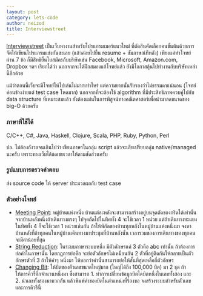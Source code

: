 ```yaml
---
layout: post
category: lets-code
author: neizod
title: Interviewstreet
---
```


[Interviewstreet](https://www.interviewstreet.com/challenges/) เป็นเว็บหางานสำหรับโปรแกรมเมอร์แนวใหม่ ที่ตัดสินคัดเลือกคนขั้นต้นด้วยการจัดให้เขียนโปรแกรมแข่งกันซะเลย (แล้วค่อยไปยื่น resume + สัมภาษณ์ทีหลัง) เพียงแค่ทำโจทย์ผ่าน 7 ข้อ ก็มีสิทธิยื่นใบสมัครกับบริษัทเช่น Facebook, Microsoft, Amazon.com, Dropbox ฯลฯ เรียกได้ว่า นอกจากจะได้ฝึกสมองแก้โจทย์แล้ว ยังมีโอกาสลุ้นไปทำงานกับบริษัทเหล่านี้อีกด้วย

แม้ว่าตอนนี้เว็บจะมีโจทย์ให้ไปเล่นไม่มากเท่าไหร่ แต่ความยากนั้นรับรองว่าไม่ธรรมดาแน่นอน (โจทย์ค่อนข้างง่ายแต่ test case โหดมาก) นอกจากที่จะต้องใช้ algorithm ที่มีประสิทธิภาพควบคู่ไปกับ data structure ที่เหมาะสมแล้ว ยังต้องแม่นในการพิสูจน์ทางคณิตศาสตร์เพื่อนำมาลดขนาดของ big-O ด้วยครับ

### ภาษาที่ใช้ได้

C/C++, C#, Java,
Haskell, Clojure, Scala,
PHP, Ruby, Python, Perl

ปล. ไม่ต้องกังวลจนเกินไปว่า เขียนภาษาในกลุ่ม script แล้วจะเสียเปรียบกลุ่ม native/managed นะครับ เพราะทางเว็บได้ชดเชยเวลาให้ตามสัดส่วนครับ

### รูปแบบการตรวจคำตอบ

ส่ง source code ให้ server ประมวลผลกับ test case

### ตัวอย่างโจทย์

- [Meeting Point](https://www.interviewstreet.com/challenges/dashboard/#problem/4e14b2cc47f78): หมู่บ้านแห่งหนึ่ง บ้านแต่ละหลังจะสามารถสร้างอยู่บนจุดตัดของกริดได้เท่านั้น จากบ้านหลังหนึ่งถ้าเดินทางตรงๆ ไปจุดถัดไปในทิศทั้ง 4 จะใช้เวลา 1 หน่วย แต่ถ้าเดินทางทะแยงในทิศทั้ง 4 ก็จะใช้เวลา 1 หน่วยเช่นกัน ถ้าให้พิกัดของบ้านทุกหลังในหมู่บ้านแห่งหนึ่งมา จงหาบ้านหลังที่ถ้าทุกคนในหมู่บ้านเดินทางมาประชุมที่บ้านหลังนั้น เวลารวมของการเดินทางของทุกคนจะมีค่าน้อยที่สุด
- [String Reduction](https://www.interviewstreet.com/challenges/dashboard/#problem/4eac48496bee2): ในระบบภาษาระบบหนึ่ง มีตัวอักษรแค่ 3 ตัวคือ abc เท่านั้น ถ้าต้องการย่อคำในภาษานั้น โดยกฎการย่อคือ จะย่อตัวอักษรไม่เหมือนกัน 2 ตัวที่อยู่ติดกันให้กลายเป็นตัวอักษรตัวที่ 3 ถ้าให้คำๆ หนึ่งมา ให้บอกว่าคำนั้นสามารถย่อให้สั้นที่สุดเหลือกี่ตัวอักษร
- [Changing Bit](https://www.interviewstreet.com/challenges/dashboard/#problem/4f1c739a6ea3a): ให้บิตของตัวเลขขนาดใหญ่มาก (ใหญ่ได้ถึง 100,000 บิต) มา 2 ชุด ถ้าให้การคิวรี่อีกจำนวนหนึ่งมา ซึ่งสามารถ 1. ทำการเปลี่ยนข้อมูลบิตใดบิตหนึ่งในเลขทั้งสอง และ 2. นำเลขทั้งสองมาบวกกัน แล้วพิมพ์ค่าของบิตในตำแหน่งที่ร้องขอ จงสร้างระบบสำหรับตัวเลขและการคิวรีนี้

